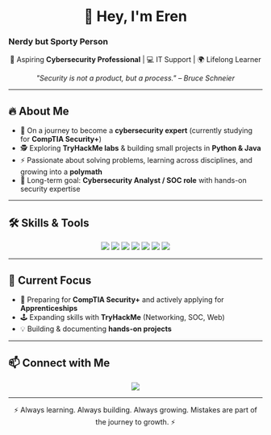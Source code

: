 <h1 align="center">👋 Hey, I'm Eren</h1>
<h3>Nerdy but Sporty Person</h3>

<p align="center">
  🚀 Aspiring <b>Cybersecurity Professional</b> | 💻 IT Support | 🌍 Lifelong Learner  
</p>

<p align="center">
  <i>"Security is not a product, but a process." – Bruce Schneier</i>
</p>

---

## 🔥 About Me  
- 🌱 On a journey to become a **cybersecurity expert** (currently studying for **CompTIA Security+**)  
- 🕵️ Exploring **TryHackMe labs** & building small projects in **Python & Java**  
- ⚡ Passionate about solving problems, learning across disciplines, and growing into a **polymath**  
- 🎯 Long-term goal: **Cybersecurity Analyst / SOC role** with hands-on security expertise  

---

## 🛠️ Skills & Tools  
<p align="center">
  <img src="https://img.shields.io/badge/Java-Intermediate-blue?logo=java&logoColor=white" />
  <img src="https://img.shields.io/badge/Python-Transferable-yellow?logo=python&logoColor=white" />
  <img src="https://img.shields.io/badge/JavaScript-Beginner-green?logo=javascript&logoColor=white" />
  <img src="https://img.shields.io/badge/Linux-Explorer-orange?logo=linux&logoColor=white" />
  <img src="https://img.shields.io/badge/TryHackMe-Labs-red?logo=tryhackme&logoColor=white" />
  <img src="https://img.shields.io/badge/Wireshark-Basics-lightblue?logo=wireshark&logoColor=white" />
  <img src="https://img.shields.io/badge/GitHub-Active-black?logo=github&logoColor=white" />
</p>

---

## 🎯 Current Focus  
- 📖 Preparing for **CompTIA Security+** and actively applying for **Apprenticeships**  
- 🕹️ Expanding skills with **TryHackMe** (Networking, SOC, Web)  
- 💡 Building & documenting **hands-on projects**  

---

## 📫 Connect with Me  
<p align="center">
  <a href="https://www.linkedin.com/in/sudin-rai-0a8181278">
    <img src="https://img.shields.io/badge/LinkedIn-blue?logo=linkedin&logoColor=white"/>
  </a>
</p>

---

<p align="center">⚡ Always learning. Always building. Always growing. Mistakes are part of the journey to growth. ⚡</p>
